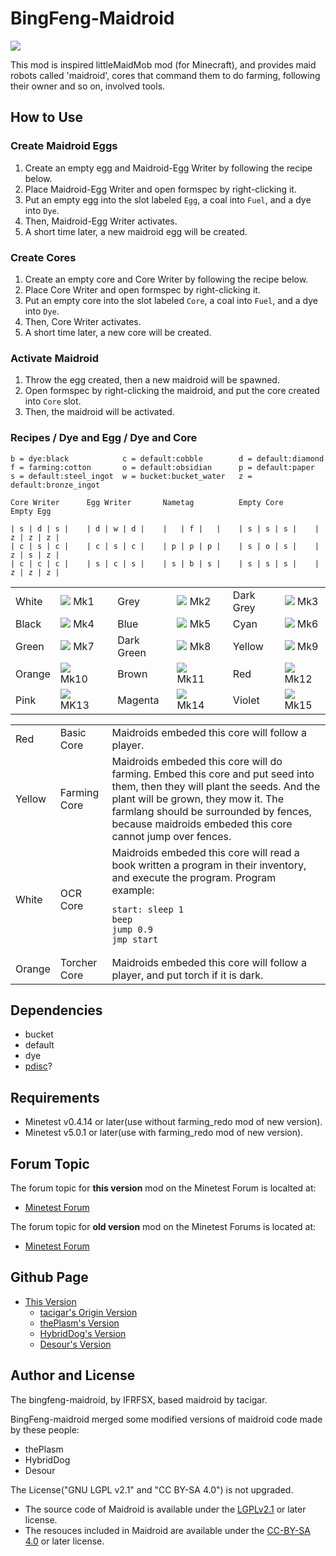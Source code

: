 # BingFeng-Maidroid

<img src=http://i.imgur.com/oWjrLtK.png>

This mod is inspired littleMaidMob mod (for Minecraft), and provides maid robots called 'maidroid', cores that command them to do farming, following their owner and so on, involved tools.

## How to Use

### Create Maidroid Eggs

1. Create an empty egg and Maidroid-Egg Writer by following the recipe below.
2. Place Maidroid-Egg Writer and open formspec by right-clicking it.
3. Put an empty egg into the slot labeled `Egg`, a coal into `Fuel`, and a dye into `Dye`.
4. Then, Maidroid-Egg Writer activates.
5. A short time later, a new maidroid egg will be created.

### Create Cores

1. Create an empty core and Core Writer by following the recipe below.
2. Place Core Writer and open formspec by right-clicking it.
3. Put an empty core into the slot labeled `Core`, a coal into `Fuel`, and a dye into `Dye`.
4. Then, Core Writer activates.
5. A short time later, a new core will be created.

### Activate Maidroid

1. Throw the egg created, then a new maidroid will be spawned.
2. Open formspec by right-clicking the maidroid, and put the core created into `Core` slot.
3. Then, the maidroid will be activated.

### Recipes / Dye and Egg / Dye and Core

```
b = dye:black            c = default:cobble        d = default:diamond
f = farming:cotton       o = default:obsidian      p = default:paper
s = default:steel_ingot  w = bucket:bucket_water   z = default:bronze_ingot  

Core Writer      Egg Writer       Nametag          Empty Core       Empty Egg

| s | d | s |    | d | w | d |    |   | f |   |    | s | s | s |    | z | z | z |
| c | s | c |    | c | s | c |    | p | p | p |    | s | o | s |    | z | s | z |
| c | c | c |    | s | c | s |    | s | b | s |    | s | s | s |    | z | z | z |
```

<table>
<tr>
<td>White</td><td><img src=http://i.imgur.com/lsdq79e.png> Mk1</td>
<td></td>
<td>Grey</td><td><img src=http://i.imgur.com/9ffUTjB.png> Mk2</td>
<td></td>
<td>Dark Grey</td><td><img src=http://i.imgur.com/HWtLvqb.png> Mk3</td>
</tr>

<tr>
<td>Black</td><td><img src=http://i.imgur.com/GoHRTRC.png> Mk4</td>
<td></td>
<td>Blue</td><td><img src=http://i.imgur.com/JTZTCS9.png> Mk5</td>
<td></td>
<td>Cyan</td><td><img src=http://i.imgur.com/hHw6mbD.png> Mk6</td>
</tr>

<tr>
<td>Green</td><td><img src=http://i.imgur.com/YdzOgvM.png> Mk7</td>
<td></td>
<td>Dark Green</td><td><img src=http://i.imgur.com/UXB52Ce.png> Mk8</td>
<td></td>
<td>Yellow</td><td><img src=http://i.imgur.com/hcd9vk4.png> Mk9</td>
</tr>

<tr>
<td>Orange</td><td><img src=http://i.imgur.com/6UjS63j.png> Mk10</td>
<td></td>
<td>Brown</td><td><img src=http://i.imgur.com/ayz4uP3.png> Mk11</td>
<td></td>
<td>Red</td><td><img src=http://i.imgur.com/rqknHh7.png> Mk12</td>
</tr>

<tr>
<td>Pink</td><td><img src=http://i.imgur.com/UNALjMo.png> MK13</td>
<td></td>
<td>Magenta</td><td><img src=http://i.imgur.com/iorRtmf.png> Mk14</td>
<td></td>
<td>Violet</td><td><img src=http://i.imgur.com/UX3w1Cx.png> Mk15</td>
</tr>

</table>

<table>
<tr>
<td>Red</td><td>Basic Core</td><td>Maidroids embeded this core will follow a player.</td>
</tr>
<tr>
<td>Yellow</td><td>Farming Core</td><td>Maidroids embeded this core will do farming. Embed this core and put seed into them, then they will plant the seeds. And the plant will be grown, they mow it. The farmlang should be surrounded by fences, because maidroids embeded this core cannot jump over fences.</td>
</tr>
<tr>
<td>White</td><td>OCR Core</td><td>Maidroids embeded this core will read a book written a program in their inventory, and execute the program. Program example:
<pre><code>start: sleep 1
beep
jump 0.9
jmp start
</code></pre>
</tr>
<tr>
<td>Orange</td><td>Torcher Core</td><td>Maidroids embeded this core will follow a player, and put torch if it is dark.</td>
</tr>
</table>

## Dependencies

- bucket
- default
- dye
- [pdisc](https://github.com/HybridDog/pdisc)?

## Requirements

- Minetest v0.4.14 or later(use without farming_redo mod of new version).  
- Minetest v5.0.1 or later(use with farming_redo mod of new version).

## Forum Topic

The forum topic for **this version** mod on the Minetest Forum is localted at:

- [Minetest Forum](https://forum.minetest.net/viewtopic.php?f=9&t=25523)

The forum topic for **old version** mod on the Minetest Forums is located at:

- [Minetest Forum](https://forum.minetest.net/viewtopic.php?f=9&t=14808)

## Github Page

+ [This Version](https://github.com/IFRFSX/bingfeng-maidroid "Github")
   + [tacigar's Origin Version](https://github.com/tacigar/maidroid "Github")
   + [thePlasm's Version](https://github.com/thePlasm/maidroid "Github")
   + [HybridDog's Version](https://github.com/HybridDog/maidroid "Github")
   + [Desour's Version](https://github.com/Desour/maidroid "Github")

## Author and License

The bingfeng-maidroid, by IFRFSX, based maidroid by tacigar.  

BingFeng-maidroid merged some modified versions of maidroid code made by these people:  
   + thePlasm
   + HybridDog
   + Desour

The License("GNU LGPL v2.1" and "CC BY-SA 4.0") is not upgraded.  

- The source code of Maidroid is available under the [LGPLv2.1](https://www.gnu.org/licenses/old-licenses/lgpl-2.1.txt) or later license.
- The resouces included in Maidroid are available under the [CC-BY-SA 4.0](https://creativecommons.org/licenses/by-sa/4.0/) or later license.
